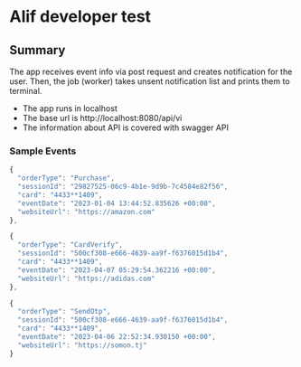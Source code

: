 Alif developer test
=================

## Summary
The app receives event info via post request and creates notification for the user. Then, the job (worker) takes unsent
notification list and prints them to terminal.

- The app runs in localhost
- The base url is http://localhost:8080/api/vi
- The information about API is covered with swagger API

### Sample Events
```javascript
{
  "orderType": "Purchase",
  "sessionId": "29827525-06c9-4b1e-9d9b-7c4584e82f56",
  "card": "4433**1409",
  "eventDate": "2023-01-04 13:44:52.835626 +00:00",
  "websiteUrl": "https://amazon.com"
},

{
  "orderType": "CardVerify",
  "sessionId": "500cf308-e666-4639-aa9f-f6376015d1b4",
  "card": "4433**1409",
  "eventDate": "2023-04-07 05:29:54.362216 +00:00",
  "websiteUrl": "https://adidas.com"
},

{
  "orderType": "SendOtp",
  "sessionId": "500cf308-e666-4639-aa9f-f6376015d1b4", 
  "card": "4433**1409", 
  "eventDate": "2023-04-06 22:52:34.930150 +00:00",
  "websiteUrl": "https://somon.tj"
}
```

